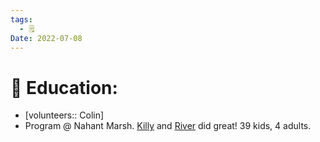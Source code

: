 ```yaml
---
tags:
  - 🗒️
Date: 2022-07-08
---
```


# 🏫 Education:
- [volunteers:: Colin]
- Program @ Nahant Marsh. [Killy](../RARE%20Birds/Ed%20Birds/Killy.md) and [River](../RARE%20Birds/Ed%20Birds/River.md) did great! 39 kids, 4 adults.